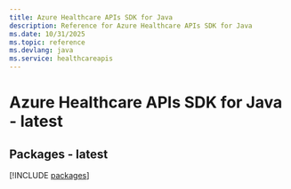 ```yaml
---
title: Azure Healthcare APIs SDK for Java
description: Reference for Azure Healthcare APIs SDK for Java
ms.date: 10/31/2025
ms.topic: reference
ms.devlang: java
ms.service: healthcareapis
---
```

# Azure Healthcare APIs SDK for Java - latest
## Packages - latest
[!INCLUDE [packages](healthcare-apis-index.md)]